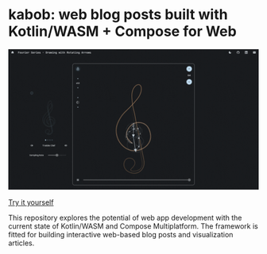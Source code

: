 # kabob: web blog posts built with Kotlin/WASM + Compose for Web

![News Kotlin Multiplatform AppPreview](gallery/cover.gif)

[Try it yourself](https://ndming.github.io/visualizations/fs)

This repository explores the potential of web app development with the current state of Kotlin/WASM and Compose Multiplatform. 
The framework is fitted for building interactive web-based blog posts and visualization articles.
